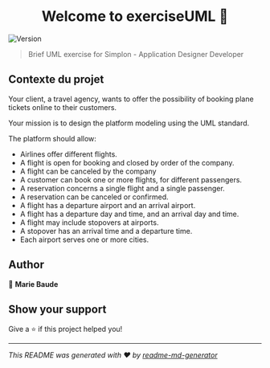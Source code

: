 <h1 align="center">Welcome to exerciseUML 👋</h1>
<p>
  <img alt="Version" src="https://img.shields.io/badge/version-1-blue.svg?cacheSeconds=2592000" />
</p>

> Brief UML exercise for Simplon - Application Designer Developer

## Contexte du projet
Your client, a travel agency, wants to offer the possibility of booking plane tickets online to their customers.

Your mission is to design the platform modeling using the UML standard.

The platform should allow:
  - Airlines offer different flights.
  - A flight is open for booking and closed by order of the company.
  - A flight can be canceled by the company
  - A customer can book one or more flights, for different passengers.
  - A reservation concerns a single flight and a single passenger.
  - A reservation can be canceled or confirmed.
  - A flight has a departure airport and an arrival airport.
  - A flight has a departure day and time, and an arrival day and time.
  - A flight may include stopovers at airports.
  - A stopover has an arrival time and a departure time.
  - Each airport serves one or more cities.

## Author

👤 **Marie Baude**


## Show your support

Give a ⭐️ if this project helped you!

***
_This README was generated with ❤️ by [readme-md-generator](https://github.com/kefranabg/readme-md-generator)_